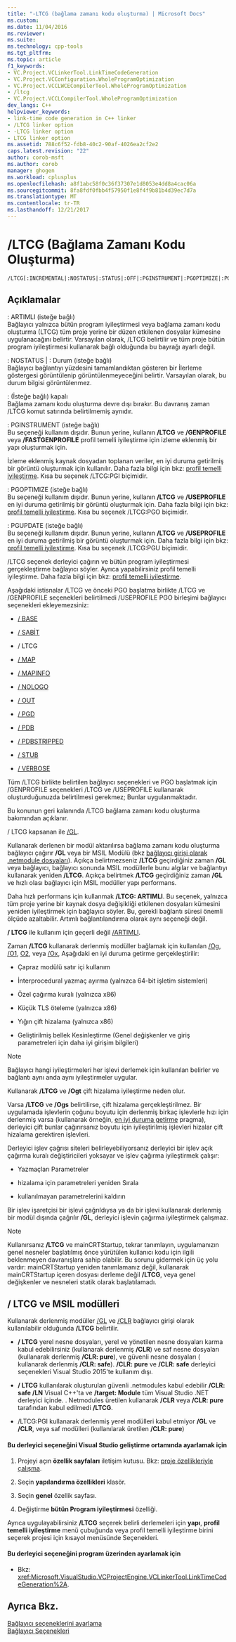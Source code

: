 ```yaml
---
title: "-LTCG (bağlama zamanı kodu oluşturma) | Microsoft Docs"
ms.custom: 
ms.date: 11/04/2016
ms.reviewer: 
ms.suite: 
ms.technology: cpp-tools
ms.tgt_pltfrm: 
ms.topic: article
f1_keywords:
- VC.Project.VCLinkerTool.LinkTimeCodeGeneration
- VC.Project.VCConfiguration.WholeProgramOptimization
- VC.Project.VCCLWCECompilerTool.WholeProgramOptimization
- /ltcg
- VC.Project.VCCLCompilerTool.WholeProgramOptimization
dev_langs: C++
helpviewer_keywords:
- link-time code generation in C++ linker
- /LTCG linker option
- -LTCG linker option
- LTCG linker option
ms.assetid: 788c6f52-fdb8-40c2-90af-4026ea2cf2e2
caps.latest.revision: "22"
author: corob-msft
ms.author: corob
manager: ghogen
ms.workload: cplusplus
ms.openlocfilehash: a8f1abc58f0c36f37307e1d8053e4dd8a4cac06a
ms.sourcegitcommit: 8fa8fdf0fbb4f57950f1e8f4f9b81b4d39ec7d7a
ms.translationtype: MT
ms.contentlocale: tr-TR
ms.lasthandoff: 12/21/2017
---
```

# <a name="ltcg-link-time-code-generation"></a>/LTCG (Bağlama Zamanı Kodu Oluşturma)
```  
/LTCG[:INCREMENTAL|:NOSTATUS|:STATUS|:OFF|:PGINSTRUMENT|:PGOPTIMIZE|:PGUPDATE]  
```  
  
## <a name="remarks"></a>Açıklamalar  
 : ARTIMLI (isteğe bağlı)  
 Bağlayıcı yalnızca bütün program iyileştirmesi veya bağlama zamanı kodu oluşturma (LTCG) tüm proje yerine bir düzen etkilenen dosyalar kümesine uygulanacağını belirtir. Varsayılan olarak, /LTCG belirtilir ve tüm proje bütün program iyileştirmesi kullanarak bağlı olduğunda bu bayrağı ayarlı değil.  
  
 : NOSTATUS &#124; : Durum (isteğe bağlı)  
 Bağlayıcı bağlantıyı yüzdesini tamamlandıktan gösteren bir İlerleme göstergesi görüntülenip görüntülenmeyeceğini belirtir. Varsayılan olarak, bu durum bilgisi görüntülenmez.  
  
 : (İsteğe bağlı) kapalı  
 Bağlama zamanı kodu oluşturma devre dışı bırakır. Bu davranış zaman /LTCG komut satırında belirtilmemiş aynıdır.  
  
 : PGINSTRUMENT (isteğe bağlı)  
 Bu seçeneği kullanım dışıdır. Bunun yerine, kullanın **/LTCG** ve **/GENPROFILE** veya **/FASTGENPROFILE** profil temelli iyileştirme için izleme eklenmiş bir yapı oluşturmak için.  
  
 İzleme eklenmiş kaynak dosyadan toplanan veriler, en iyi duruma getirilmiş bir görüntü oluşturmak için kullanılır. Daha fazla bilgi için bkz: [profil temelli iyileştirme](../../build/reference/profile-guided-optimizations.md). Kısa bu seçenek /LTCG:PGI biçimidir.  
  
 : PGOPTIMIZE (isteğe bağlı)  
 Bu seçeneği kullanım dışıdır. Bunun yerine, kullanın **/LTCG** ve **/USEPROFILE** en iyi duruma getirilmiş bir görüntü oluşturmak için. Daha fazla bilgi için bkz: [profil temelli iyileştirme](../../build/reference/profile-guided-optimizations.md). Kısa bu seçenek /LTCG:PGO biçimidir.  
  
 : PGUPDATE (isteğe bağlı)  
 Bu seçeneği kullanım dışıdır. Bunun yerine, kullanın **/LTCG** ve **/USEPROFILE** en iyi duruma getirilmiş bir görüntü oluşturmak için. Daha fazla bilgi için bkz: [profil temelli iyileştirme](../../build/reference/profile-guided-optimizations.md). Kısa bu seçenek /LTCG:PGU biçimidir.  
  
 /LTCG seçenek derleyici çağırın ve bütün program iyileştirmesi gerçekleştirme bağlayıcı söyler. Ayrıca yapabilirsiniz profil temelli iyileştirme. Daha fazla bilgi için bkz: [profil temelli iyileştirme](../../build/reference/profile-guided-optimizations.md).  
  
 Aşağıdaki istisnalar /LTCG ve önceki PGO başlatma birlikte /LTCG ve /GENPROFILE seçenekleri belirtilmedi /USEPROFILE PGO birleşimi bağlayıcı seçenekleri ekleyemezsiniz:  
  
-   [/ BASE](../../build/reference/base-base-address.md)  
  
-   [/ SABİT](../../build/reference/fixed-fixed-base-address.md)  
  
-   / LTCG  
  
-   [/ MAP](../../build/reference/map-generate-mapfile.md)  
  
-   [/ MAPINFO](../../build/reference/mapinfo-include-information-in-mapfile.md)  
  
-   [/ NOLOGO](../../build/reference/nologo-suppress-startup-banner-linker.md)  
  
-   [/ OUT](../../build/reference/out-output-file-name.md)  
  
-   [/ PGD](../../build/reference/pgd-specify-database-for-profile-guided-optimizations.md)  
  
-   [/ PDB](../../build/reference/pdb-use-program-database.md)  
  
-   [/ PDBSTRIPPED](../../build/reference/pdbstripped-strip-private-symbols.md)  
  
-   [/ STUB](../../build/reference/stub-ms-dos-stub-file-name.md)  
  
-   [/ VERBOSE](../../build/reference/verbose-print-progress-messages.md)  
  
 Tüm /LTCG birlikte belirtilen bağlayıcı seçenekleri ve PGO başlatmak için /GENPROFILE seçenekleri /LTCG ve /USEPROFILE kullanarak oluşturduğunuzda belirtilmesi gerekmez; Bunlar uygulanmaktadır.  
  
 Bu konunun geri kalanında /LTCG bağlama zamanı kodu oluşturma bakımından açıklanır.  
  
 / LTCG kapsanan ile [/GL](../../build/reference/gl-whole-program-optimization.md).  
  
 Kullanarak derlenen bir modül aktarılırsa bağlama zamanı kodu oluşturma bağlayıcı çağırır **/GL** veya bir MSIL Modülü (bkz [bağlayıcı girişi olarak .netmodule dosyaları](../../build/reference/netmodule-files-as-linker-input.md)). Açıkça belirtmezseniz **/LTCG** geçirdiğiniz zaman **/GL** veya bağlayıcı, bağlayıcı sonunda MSIL modüllerle bunu algılar ve bağlantıyı kullanarak yeniden **/LTCG**. Açıkça belirtmek **/LTCG** geçirdiğiniz zaman **/GL** ve hızlı olası bağlayıcı için MSIL modüller yapı performans.  
  
 Daha hızlı performans için kullanmak **/LTCG: ARTIMLI**. Bu seçenek, yalnızca tüm proje yerine bir kaynak dosya değişikliği etkilenen dosyaları kümesini yeniden iyileştirmek için bağlayıcı söyler. Bu, gerekli bağlantı süresi önemli ölçüde azaltabilir. Artımlı bağlantılandırma olarak aynı seçeneği değil.  
  
 **/ LTCG** ile kullanım için geçerli değil [/ARTIMLI](../../build/reference/incremental-link-incrementally.md).  
  
 Zaman **/LTCG** kullanarak derlenmiş modüller bağlamak için kullanılan [/Og](../../build/reference/og-global-optimizations.md), [/O1](../../build/reference/o1-o2-minimize-size-maximize-speed.md), [O2](../../build/reference/o1-o2-minimize-size-maximize-speed.md), veya [/Ox](../../build/reference/ox-full-optimization.md), Aşağıdaki en iyi duruma getirme gerçekleştirilir:  
  
-   Çapraz modülü satır içi kullanım  
  
-   İnterprocedural yazmaç ayırma (yalnızca 64-bit işletim sistemleri)  
  
-   Özel çağırma kuralı (yalnızca x86)  
  
-   Küçük TLS öteleme (yalnızca x86)  
  
-   Yığın çift hizalama (yalnızca x86)  
  
-   Geliştirilmiş bellek Kesinleştirme (Genel değişkenler ve giriş parametreleri için daha iyi girişim bilgileri)  
  
> [!NOTE]
>  Bağlayıcı hangi iyileştirmeleri her işlevi derlemek için kullanılan belirler ve bağlantı aynı anda aynı iyileştirmeler uygular.  
  
 Kullanarak **/LTCG** ve **/Ogt** çift hizalama iyileştirme neden olur.  
  
 Varsa **/LTCG** ve **/Ogs** belirtilirse, çift hizalama gerçekleştirilmez. Bir uygulamada işlevlerin çoğunu boyutu için derlenmiş birkaç işlevlerle hızı için derlenmiş varsa (kullanarak örneğin, [en iyi duruma getirme](../../preprocessor/optimize.md) pragma), derleyici çift bunlar çağırırsanız boyutu için iyileştirilmiş işlevleri hizalar çift hizalama gerektiren işlevleri.  
  
 Derleyici işlev çağrısı siteleri belirleyebiliyorsanız derleyici bir işlev açık çağırma kuralı değiştiricileri yoksayar ve işlev çağırma iyileştirmek çalışır:  
  
-   Yazmaçları Parametreler  
  
-   hizalama için parametreleri yeniden Sırala  
  
-   kullanılmayan parametrelerini kaldırın  
  
 Bir işlev işaretçisi bir işlevi çağrıldıysa ya da bir işlevi kullanarak derlenmiş bir modül dışında çağrılır **/GL**, derleyici işlevin çağırma iyileştirmek çalışmaz.  
  
> [!NOTE]
>  Kullanırsanız **/LTCG** ve mainCRTStartup, tekrar tanımlayın, uygulamanızın genel nesneler başlatılmış önce yürütülen kullanıcı kodu için ilgili beklenmeyen davranışlara sahip olabilir.  Bu sorunu gidermek için üç yolu vardır: mainCRTStartup yeniden tanımlamanız değil, kullanarak mainCRTStartup içeren dosyası derleme değil **/LTCG**, veya genel değişkenler ve nesneleri statik olarak başlatılamadı.  
  
## <a name="ltcg-and-msil-modules"></a>/ LTCG ve MSIL modülleri  
 Kullanarak derlenmiş modüller [/GL](../../build/reference/gl-whole-program-optimization.md) ve [/CLR](../../build/reference/clr-common-language-runtime-compilation.md) bağlayıcı girişi olarak kullanılabilir olduğunda **/LTCG** belirtilir.  
  
-   **/ LTCG** yerel nesne dosyaları, yerel ve yönetilen nesne dosyaları karma kabul edebilirsiniz (kullanarak derlenmiş **/CLR**) ve saf nesne dosyaları (kullanarak derlenmiş **/CLR: pure**), ve güvenli nesne dosyaları ( kullanarak derlenmiş **/CLR: safe**). **/CLR: pure** ve **/CLR: safe** derleyici seçenekleri Visual Studio 2015'te kullanım dışı.  
  
-   **/ LTCG** kullanılarak oluşturulan güvenli .netmodules kabul edebilir **/CLR: safe /LN** Visual C++'ta ve **/target: Module** tüm Visual Studio .NET derleyici içinde. . Netmodules üretilen kullanarak **/CLR** veya **/CLR: pure** tarafından kabul edilmedi **/LTCG**.  
  
-   /LTCG:PGI kullanarak derlenmiş yerel modülleri kabul etmiyor **/GL** ve **/CLR**, veya saf modülleri (kullanılarak üretilen **/CLR: pure**)  
  
#### <a name="to-set-this-compiler-option-in-the-visual-studio-development-environment"></a>Bu derleyici seçeneğini Visual Studio geliştirme ortamında ayarlamak için  
  
1.  Projeyi açın **özellik sayfaları** iletişim kutusu. Bkz: [proje özellikleriyle çalışma](../../ide/working-with-project-properties.md).  
  
2.  Seçin **yapılandırma özellikleri** klasör.  
  
3.  Seçin **genel** özellik sayfası.  
  
4.  Değiştirme **bütün Program iyileştirmesi** özelliği.  
  
 Ayrıca uygulayabilirsiniz **/LTCG** seçerek belirli derlemeleri için **yapı**, **profil temelli iyileştirme** menü çubuğunda veya profil temelli iyileştirme birini seçerek projesi için kısayol menüsünde Seçenekleri.  
  
#### <a name="to-set-this-compiler-option-programmatically"></a>Bu derleyici seçeneğini program üzerinden ayarlamak için  
  
-   Bkz: <xref:Microsoft.VisualStudio.VCProjectEngine.VCLinkerTool.LinkTimeCodeGeneration%2A>.  
  
## <a name="see-also"></a>Ayrıca Bkz.  
 [Bağlayıcı seçeneklerini ayarlama](../../build/reference/setting-linker-options.md)   
 [Bağlayıcı Seçenekleri](../../build/reference/linker-options.md)